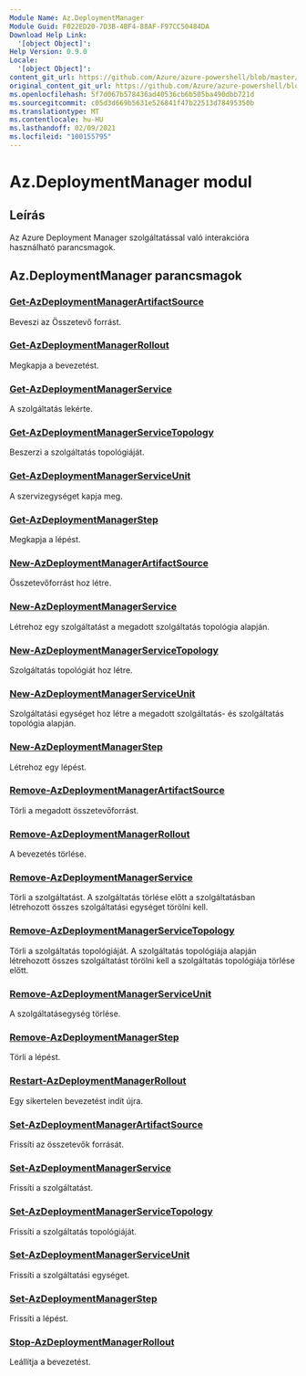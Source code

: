 ```yaml
---
Module Name: Az.DeploymentManager
Module Guid: F022ED20-7D3B-4BF4-88AF-F97CC50484DA
Download Help Link:
  '[object Object]': 
Help Version: 0.9.0
Locale:
  '[object Object]': 
content_git_url: https://github.com/Azure/azure-powershell/blob/master/src/DeploymentManager/DeploymentManager/help/Az.DeploymentManager.md
original_content_git_url: https://github.com/Azure/azure-powershell/blob/master/src/DeploymentManager/DeploymentManager/help/Az.DeploymentManager.md
ms.openlocfilehash: 5f7d067b578436ad40536cb6b505ba490dbb721d
ms.sourcegitcommit: c05d3d669b5631e526841f47b22513d78495350b
ms.translationtype: MT
ms.contentlocale: hu-HU
ms.lasthandoff: 02/09/2021
ms.locfileid: "100155795"
---
```

# Az.DeploymentManager modul
## Leírás
Az Azure Deployment Manager szolgáltatással való interakcióra használható parancsmagok.

## Az.DeploymentManager parancsmagok
### [Get-AzDeploymentManagerArtifactSource](Get-AzDeploymentManagerArtifactSource.md)
Beveszi az Összetevő forrást.

### [Get-AzDeploymentManagerRollout](Get-AzDeploymentManagerRollout.md)
Megkapja a bevezetést.

### [Get-AzDeploymentManagerService](Get-AzDeploymentManagerService.md)
A szolgáltatás lekérte.

### [Get-AzDeploymentManagerServiceTopology](Get-AzDeploymentManagerServiceTopology.md)
Beszerzi a szolgáltatás topológiáját.

### [Get-AzDeploymentManagerServiceUnit](Get-AzDeploymentManagerServiceUnit.md)
A szervizegységet kapja meg.

### [Get-AzDeploymentManagerStep](Get-AzDeploymentManagerStep.md)
Megkapja a lépést.

### [New-AzDeploymentManagerArtifactSource](New-AzDeploymentManagerArtifactSource.md)
Összetevőforrást hoz létre.

### [New-AzDeploymentManagerService](New-AzDeploymentManagerService.md)
Létrehoz egy szolgáltatást a megadott szolgáltatás topológia alapján.

### [New-AzDeploymentManagerServiceTopology](New-AzDeploymentManagerServiceTopology.md)
Szolgáltatás topológiát hoz létre.

### [New-AzDeploymentManagerServiceUnit](New-AzDeploymentManagerServiceUnit.md)
Szolgáltatási egységet hoz létre a megadott szolgáltatás- és szolgáltatás topológia alapján.

### [New-AzDeploymentManagerStep](New-AzDeploymentManagerStep.md)
Létrehoz egy lépést.

### [Remove-AzDeploymentManagerArtifactSource](Remove-AzDeploymentManagerArtifactSource.md)
Törli a megadott összetevőforrást.

### [Remove-AzDeploymentManagerRollout](Remove-AzDeploymentManagerRollout.md)
A bevezetés törlése.

### [Remove-AzDeploymentManagerService](Remove-AzDeploymentManagerService.md)
Törli a szolgáltatást. A szolgáltatás törlése előtt a szolgáltatásban létrehozott összes szolgáltatási egységet törölni kell.

### [Remove-AzDeploymentManagerServiceTopology](Remove-AzDeploymentManagerServiceTopology.md)
Törli a szolgáltatás topológiáját. A szolgáltatás topológiája alapján létrehozott összes szolgáltatást törölni kell a szolgáltatás topológiája törlése előtt.

### [Remove-AzDeploymentManagerServiceUnit](Remove-AzDeploymentManagerServiceUnit.md)
A szolgáltatásegység törlése.

### [Remove-AzDeploymentManagerStep](Remove-AzDeploymentManagerStep.md)
Törli a lépést.

### [Restart-AzDeploymentManagerRollout](Restart-AzDeploymentManagerRollout.md)
Egy sikertelen bevezetést indít újra.

### [Set-AzDeploymentManagerArtifactSource](Set-AzDeploymentManagerArtifactSource.md)
Frissíti az összetevők forrását.

### [Set-AzDeploymentManagerService](Set-AzDeploymentManagerService.md)
Frissíti a szolgáltatást.

### [Set-AzDeploymentManagerServiceTopology](Set-AzDeploymentManagerServiceTopology.md)
Frissíti a szolgáltatás topológiáját.

### [Set-AzDeploymentManagerServiceUnit](Set-AzDeploymentManagerServiceUnit.md)
Frissíti a szolgáltatási egységet.

### [Set-AzDeploymentManagerStep](Set-AzDeploymentManagerStep.md)
Frissíti a lépést.

### [Stop-AzDeploymentManagerRollout](Stop-AzDeploymentManagerRollout.md)
Leállítja a bevezetést.


